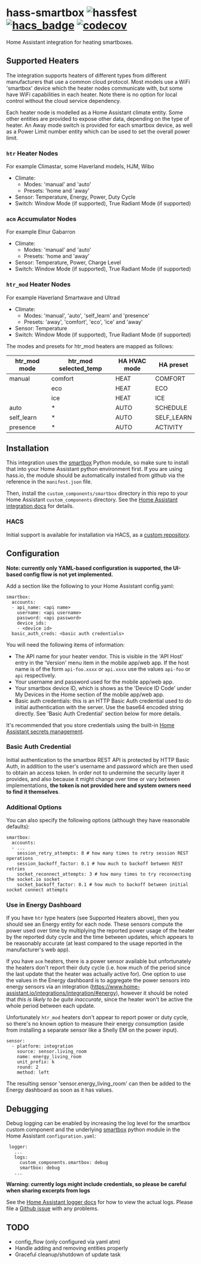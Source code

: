 # hass-smartbox ![hassfest](https://github.com/graham33/hass-smartbox/workflows/Validate%20with%20hassfest/badge.svg) [![hacs_badge](https://img.shields.io/badge/HACS-Custom-41BDF5.svg)](https://github.com/hacs/integration) [![codecov](https://codecov.io/gh/graham33/hass-smartbox/branch/main/graph/badge.svg?token=F3VFCU9WPA)](https://codecov.io/gh/graham33/hass-smartbox)
Home Assistant integration for heating smartboxes.

## Supported Heaters

The integration supports heaters of different types from different manufacturers
that use a common cloud protocol. Most models use a WiFi 'smartbox' device
which the heater nodes communicate with, but some have WiFi capabilities in each
heater. Note there is no option for local control without the cloud service
dependency.

Each heater node is modelled as a Home Assistant climate entity. Some other
entities are provided to expose other data, depending on the type of heater. An
Away mode switch is provided for each smartbox device, as well as a Power Limit
number entity which can be used to set the overall power limit.

### `htr` Heater Nodes
For example Climastar, some Haverland models, HJM, Wibo
* Climate:
  * Modes: 'manual' and 'auto'
  * Presets: 'home and 'away'
* Sensor: Temperature, Energy, Power, Duty Cycle
* Switch: Window Mode (if supported), True Radiant Mode (if supported)

### `acm` Accumulator Nodes
For example Elnur Gabarron
* Climate:
  * Modes: 'manual' and 'auto'
  * Presets: 'home and 'away'
* Sensor: Temperature, Power, Charge Level
* Switch: Window Mode (if supported), True Radiant Mode (if supported)

### `htr_mod` Heater Nodes
For example Haverland Smartwave and Ultrad
* Climate:
  * Modes: 'manual', 'auto', 'self_learn' and 'presence'
  * Presets: 'away', 'comfort', 'eco', 'ice' and 'away'
* Sensor: Temperature
* Switch: Window Mode (if supported), True Radiant Mode (if supported)

The modes and presets for htr_mod heaters are mapped as follows:

| htr\_mod mode | htr\_mod selected_temp | HA HVAC mode | HA preset   |
|---------------|------------------------|--------------|-------------|
| manual        | comfort                | HEAT         | COMFORT     |
|               | eco                    | HEAT         | ECO         |
|               | ice                    | HEAT         | ICE         |
| auto          | *                      | AUTO         | SCHEDULE    |
| self\_learn   | *                      | AUTO         | SELF\_LEARN |
| presence      | *                      | AUTO         | ACTIVITY    |

## Installation
This integration uses the [smartbox] Python module, so make sure to install that
into your Home Assistant python environment first. If you are using hass.io, the
module should be automatically installed from github via the reference in the
`manifest.json` file.

Then, install the `custom_components/smartbox` directory in this repo to your
Home Assistant `custom_components` directory. See the [Home Assistant
integration docs] for details.

### HACS
Initial support is available for installation via HACS, as a [custom
repository].

## Configuration
**Note: currently only YAML-based configuration is supported, the UI-based
config flow is not yet implemented.**

Add a section like the following to your Home Assistant config.yaml:

```
smartbox:
  accounts:
  - api_name: <api name>
    username: <api username>
    password: <api password>
    device_ids:
    - <device id>
  basic_auth_creds: <basic auth credentials>
```

You will need the following items of information:
* The API name for your heater vendor. This is visible in the 'API Host' entry
  in the 'Version' menu item in the mobile app/web app. If the host name is of
  the form `api-foo.xxxx` or `api.xxxx` use the values `api-foo` or `api`
  respectively.
* Your username and password used for the mobile app/web app.
* Your smartbox device ID, which is shows as the 'Device ID Code' under My
  Devices in the Home section of the mobile app/web app.
* Basic auth credentials: this is an HTTP Basic Auth credential used to do
  initial authentication with the server. Use the base64 encoded string
  directly. See 'Basic Auth Credential' section below for more details.

It's recommended that you store credentials using the built-in [Home Assistant
secrets management].

### Basic Auth Credential
Initial authentication to the smartbox REST API is protected by HTTP Basic Auth,
in addition to the user's username and password which are then used to obtain an
access token. In order not to undermine the security layer it provides, and also
because it might change over time or vary between implementations, **the token
is not provided here and system owners need to find it themselves**.

### Additional Options
You can also specify the following options (although they have reasonable defaults):

```
smartbox:
  accounts:
  - ...
    session_retry_attempts: 8 # how many times to retry session REST operations
    session_backoff_factor: 0.1 # how much to backoff between REST retries
    socket_reconnect_attempts: 3 # how many times to try reconnecting the socket.io socket
    socket_backoff_factor: 0.1 # how much to backoff between initial socket connect attempts
```

### Use in Energy Dashboard

If you have `htr` type heaters (see Supported Heaters above), then you should
see an Energy entity for each node. These sensors compute the power used over
time by multiplying the reported power usage of the heater by the reported duty
cycle and the time between updates, which appears to be reasonably accurate (at
least compared to the usage reported in the manufacturer's web app).

If you have `acm` heaters, there is a power sensor available but unfortunately
the heaters don't report their duty cycle (i.e. how much of the period since the
last update that the heater was actually active for). One option to use the
values in the Energy dashboard is to aggregate the power sensors into energy
sensors via an integration
(https://www.home-assistant.io/integrations/integration/#energy), however it
should be noted that _this is likely to be quite inaccurate_, since the heater
won't be active the whole period between each update.

Unfortunately `htr_mod` heaters don't appear to report power or duty cycle, so
there's no known option to measure their energy consumption (aside from
installing a separate sensor like a Shelly EM on the power input).

```
sensor:
  - platform: integration
    source: sensor.living_room
    name: energy_living_room
    unit_prefix: k
    round: 2
    method: left
```

The resulting sensor 'sensor.energy_living_room' can then be added to the Energy dashboard as soon as it has values.

## Debugging

Debug logging can be enabled by increasing the log level for the smartbox custom
component and the underlying [smartbox] python module in the Home Assistant
`configuration.yaml`:

```
 logger:
   ...
   logs:
     custom_components.smartbox: debug
     smartbox: debug
   ...
```

**Warning: currently logs might include credentials, so please be careful when
sharing excerpts from logs**

See the [Home Assistant logger docs] for how to view the actual logs. Please
file a [Github issue] with any problems.

## TODO
* config_flow (only configured via yaml atm)
* Handle adding and removing entities properly
* Graceful cleanup/shutdown of update task

[custom repository]: https://hacs.xyz/docs/faq/custom_repositories
[Github issue]: https://github.com/graham33/hass-smartbox/issues
[Home Assistant integration docs]: https://developers.home-assistant.io/docs/creating_integration_file_structure/#where-home-assistant-looks-for-integrations
[Home Assistant logger docs]: https://www.home-assistant.io/integrations/logger/#viewing-logs
[Home Assistant secrets management]: https://www.home-assistant.io/docs/configuration/secrets/
[smartbox]: https://github.com/graham33/smartbox
